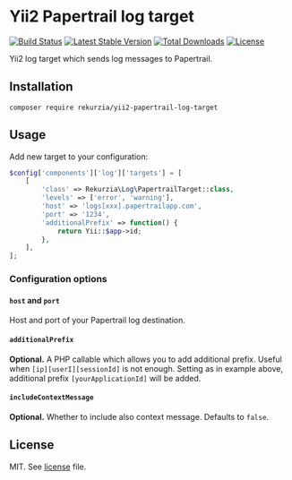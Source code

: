 
# Yii2 Papertrail log target

[![Build Status](https://travis-ci.org/rekurzia/yii2-papertrail-log-target.svg?branch=master)](https://travis-ci.org/rekurzia/yii2-papertrail-log-target)
[![Latest Stable Version](https://poser.pugx.org/rekurzia/yii2-papertrail-log-target/version)](https://github.com/rekurzia/yii2-papertrail-log-target/releases)
[![Total Downloads](https://poser.pugx.org/rekurzia/yii2-papertrail-log-target/downloads)](https://packagist.org/packages/rekurzia/yii2-papertrail-log-target)
[![License](https://poser.pugx.org/rekurzia/yii2-papertrail-log-target/license)](https://github.com/rekurzia/yii2-papertrail-log-target/blob/master/license.txt)

Yii2 log target which sends log messages to Papertrail.

## Installation

```
composer require rekurzia/yii2-papertrail-log-target
```

## Usage

Add new target to your configuration:

```php
$config['components']['log']['targets'] = [
    [
        'class' => Rekurzia\Log\PapertrailTarget::class,
        'levels' => ['error', 'warning'],
        'host' => 'logs[xxx].papertrailapp.com',
        'port' => '1234',
        'additionalPrefix' => function() {
            return Yii::$app->id;
        },
    ],
];
```

### Configuration options

#### `host` and `port`

Host and port of your Papertrail log destination.

#### `additionalPrefix`

**Optional.** A PHP callable which allows you to add additional prefix. Useful when `[ip][userI][sessionId]` is not
enough. Setting as in example above, additional prefix `[yourApplicationId]` will be added. 

#### `includeContextMessage`

**Optional.** Whether to include also context message. Defaults to `false`.

## License

MIT. See [license](license.txt) file.
